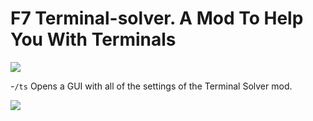 # F7 Terminal-solver. A Mod To Help You With Terminals




<img src="https://hypixel.net/attachments/colour-before-after-png.2710496/">

-`/ts` Opens a GUI with all of the settings of the Terminal Solver mod.

<img src="https://hypixel.net/attachments/2300700/">

